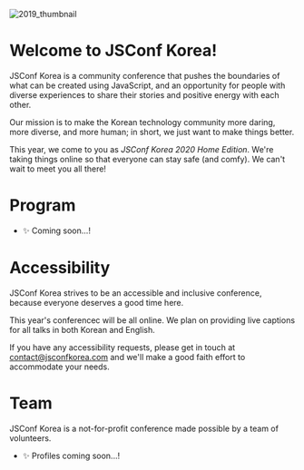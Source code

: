 ![2019_thumbnail](/images/2019_thumb.jpg)

# Welcome to JSConf Korea!

JSConf Korea is a community conference that pushes the boundaries of what can be created using JavaScript, and an opportunity for people with diverse experiences to share their stories and positive energy with each other.

Our mission is to make the Korean technology community more daring, more diverse, and more human; in short, we just want to make things better.

This year, we come to you as _JSConf Korea 2020 Home Edition_. We're taking things online so that everyone can stay safe (and comfy). We can't wait to meet you all there!

# Program

- ✨ Coming soon...!

# Accessibility

JSConf Korea strives to be an accessible and inclusive conference, because everyone deserves a good time here.

This year's conferencec will be all online. We plan on providing live captions for all talks in both Korean and English.

If you have any accessibility requests, please get in touch at [contact@jsconfkorea.com](mailto:contact@jsconfkorea.com) and we'll make a good faith effort to accommodate your needs.

# Team

JSConf Korea is a not-for-profit conference made possible by a team of volunteers.

- ✨ Profiles coming soon...!
